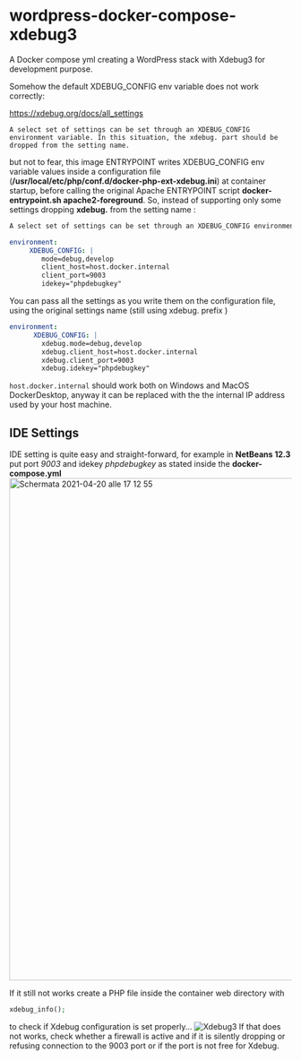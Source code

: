 # wordpress-docker-compose-xdebug3
A Docker compose yml creating a WordPress stack with Xdebug3 for development purpose.

Somehow the default XDEBUG_CONFIG env variable does not work correctly:

https://xdebug.org/docs/all_settings
```
A select set of settings can be set through an XDEBUG_CONFIG environment variable. In this situation, the xdebug. part should be dropped from the setting name.
```

but not to fear, this image ENTRYPOINT writes XDEBUG_CONFIG env variable values inside a configuration file (**/usr/local/etc/php/conf.d/docker-php-ext-xdebug.ini**) at container startup, before calling the original Apache ENTRYPOINT script **docker-entrypoint.sh apache2-foreground**.
So, instead of supporting only some settings dropping **xdebug.** from the setting name :
```html
A select set of settings can be set through an XDEBUG_CONFIG environment variable. In this situation, the xdebug. part should be dropped from the setting name.
```
```yaml
environment:
     XDEBUG_CONFIG: |
        mode=debug,develop
        client_host=host.docker.internal
        client_port=9003
        idekey="phpdebugkey"
```

You can pass all the settings as you write them on the configuration file, using the original settings name (still using xdebug. prefix )
```yaml
environment:
      XDEBUG_CONFIG: |
        xdebug.mode=debug,develop
        xdebug.client_host=host.docker.internal
        xdebug.client_port=9003
        xdebug.idekey="phpdebugkey"
```

```host.docker.internal``` should work both on Windows and MacOS DockerDesktop, anyway it can be replaced with the the internal IP address used by your host machine.

## IDE Settings
IDE setting is quite easy and straight-forward,
for example in **NetBeans 12.3** put port *9003* and idekey *phpdebugkey* as stated inside the **docker-compose.yml**
<img width="897" alt="Schermata 2021-04-20 alle 17 12 55" src="https://user-images.githubusercontent.com/38914877/115421002-e5406d00-a1fb-11eb-96e9-ce5577f4e287.png">

If it still not works create a PHP file inside the container web directory with
```php
xdebug_info();
```
to check if Xdebug configuration is set properly...
![Xdebug3](https://user-images.githubusercontent.com/38914877/115424477-09ea1400-a1ff-11eb-8732-34ebd34c6f6a.jpg)
If that does not works, check whether a firewall is active and if it is silently dropping or refusing connection to the 9003 port or if the port is not free for Xdebug.
